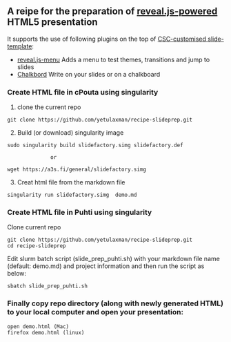 ## A reipe for the preparation of [reveal.js-powered](https://github.com/hakimel/reveal.js/) HTML5 presentation

It supports the use of following plugins on the top of [CSC-customised slide-template](https://github.com/csc-training/slide-template.git):

* [reveal.js-menu](https://github.com/denehyg/reveal.js-menu) Adds a menu to
  test themes, transitions and jump to slides
* [Chalkbord](https://github.com/rajgoel/reveal.js-plugins/tree/master/chalkboard)
  Write on your slides or on a chalkboard


### Create HTML file in cPouta using singularity

1. clone the current repo

```
git clone https://github.com/yetulaxman/recipe-slideprep.git
```
2. Build (or download) singularity image 
```
sudo singularity build slidefactory.simg slidefactory.def

              or 
  
wget https://a3s.fi/general/slidefactory.simg

```
3. Creat html file from the markdown file

```
singularity run slidefactory.simg  demo.md

```


### Create HTML file in Puhti using singularity

Clone current repo 


```
git clone https://github.com/yetulaxman/recipe-slideprep.git
cd recipe-slideprep

```

Edit slurm batch script (slide_prep_puhti.sh) with your markdown file name (default: demo.md) and project information  and then run the script as below:

```
sbatch slide_prep_puhti.sh

```

### Finally copy repo directory (along with newly generated HTML) to your local computer and open your presentation:

```
open demo.html (Mac)
firefox demo.html (linux)

```
